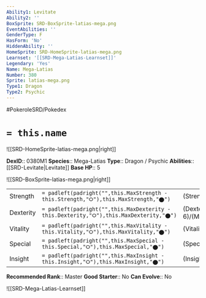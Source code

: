 ```yaml
---
Ability1: Levitate
Ability2: ''
BoxSprite: SRD-BoxSprite-latias-mega.png
EventAbilities: ''
GenderType: F
HasForm: 'No'
HiddenAbility: ''
HomeSprite: SRD-HomeSprite-latias-mega.png
Learnset: '[[SRD-Mega-Latias-Learnset]]'
Legendary: 'Yes'
Name: Mega-Latias
Number: 380
Sprite: latias-mega.png
Type1: Dragon
Type2: Psychic
---
```


#PokeroleSRD/Pokedex

# `= this.name`

![[SRD-HomeSprite-latias-mega.png|right]]

**DexID**:: 0380M1
**Species**:: Mega-Latias
**Type**:: Dragon / Psychic
**Abilities**:: [[SRD-Levitate|Levitate]]
**Base HP**:: 5

![[SRD-BoxSprite-latias-mega.png|right]]

|           |                                                                                        |                                          |
| --------- | -------------------------------------------------------------------------------------- | ---------------------------------------- |
| Strength  | `= padleft(padright("",this.MaxStrength - this.Strength,"⭘"),this.MaxStrength,"⬤")`    | (Strength::6)/(MaxStrength::6)   |
| Dexterity | `= padleft(padright("",this.MaxDexterity - this.Dexterity,"⭘"),this.MaxDexterity,"⬤")` | (Dexterity:: 6)/(MaxDexterity::6) |
| Vitality  | `= padleft(padright("",this.MaxVitality - this.Vitality,"⭘"),this.MaxVitality,"⬤")`    | (Vitality::7)/(MaxVitality::7)   |
| Special   | `= padleft(padright("",this.MaxSpecial - this.Special,"⭘"),this.MaxSpecial,"⬤")`       | (Special::7)/(MaxSpecial::7)     |
| Insight   | `= padleft(padright("",this.MaxInsight - this.Insight,"⭘"),this.MaxInsight,"⬤")`       | (Insight::8)/(MaxInsight::8)     |

**Recommended Rank**:: Master
**Good Starter**:: No
**Can Evolve**:: No

![[SRD-Mega-Latias-Learnset]]